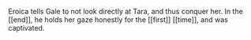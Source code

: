 Eroica tells Gale to not look directly at Tara, and thus conquer her. In the [[end]], he holds her gaze honestly for the [[first]] [[time]], and was captivated.